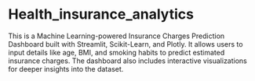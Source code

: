 # Health_insurance_analytics
 This is a Machine Learning-powered Insurance Charges Prediction Dashboard built with Streamlit, Scikit-Learn, and Plotly. It allows users to input details like age, BMI, and smoking habits to predict estimated insurance charges. The dashboard also includes interactive visualizations for deeper insights into the dataset.
